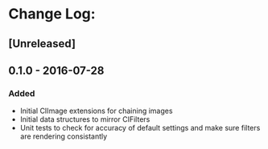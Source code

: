 # Change Log:
## [Unreleased]

## 0.1.0 - 2016-07-28
### Added
- Initial CIImage extensions for chaining images
- Initial data structures to mirror CIFilters
- Unit tests to check for accuracy of default settings and make sure filters are rendering consistantly

